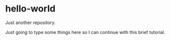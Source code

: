 # hello-world
Just another repository.

Just going to type some things here so I can continue with this brief tutorial.
